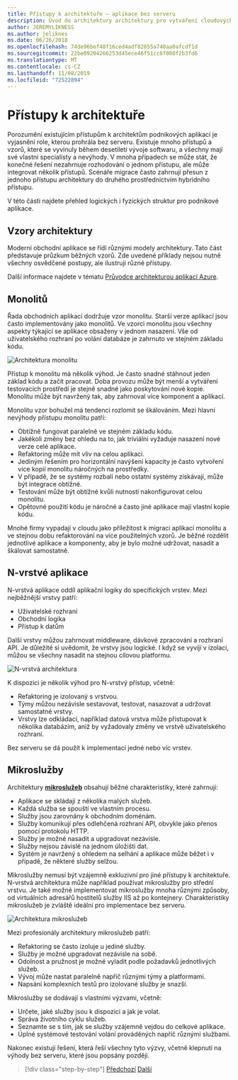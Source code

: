 ```yaml
---
title: Přístupy k architektuře – aplikace bez serveru
description: Úvod do architektury architektury pro vytváření cloudových podnikových aplikací, od N-vrstvých architektur až po bez serveru.
author: JEREMYLIKNESS
ms.author: jeliknes
ms.date: 06/26/2018
ms.openlocfilehash: 74de96bef48f16ced4adf82855a740aa0afcdf1d
ms.sourcegitcommit: 22be09204266253d45ece46f51cc6f080f2b3fd6
ms.translationtype: MT
ms.contentlocale: cs-CZ
ms.lasthandoff: 11/08/2019
ms.locfileid: "72522894"
---
```

# <a name="architecture-approaches"></a>Přístupy k architektuře

Porozumění existujícím přístupům k architektům podnikových aplikací je vyjasnění role, kterou prohrála bez serveru. Existuje mnoho přístupů a vzorů, které se vyvinuly během desetiletí vývoje softwaru, a všechny mají své vlastní specialisty a nevýhody. V mnoha případech se může stát, že konečné řešení nezahrnuje rozhodování o jednom přístupu, ale může integrovat několik přístupů. Scénáře migrace často zahrnují přesun z jednoho přístupu architektury do druhého prostřednictvím hybridního přístupu.

V této části najdete přehled logických i fyzických struktur pro podnikové aplikace.

## <a name="architecture-patterns"></a>Vzory architektury

Moderní obchodní aplikace se řídí různými modely architektury. Tato část představuje průzkum běžných vzorů. Zde uvedené příklady nejsou nutně všechny osvědčené postupy, ale ilustrují různé přístupy.

Další informace najdete v tématu [Průvodce architekturou aplikací Azure](https://docs.microsoft.com/azure/architecture/guide/).

## <a name="monoliths"></a>Monolitů

Řada obchodních aplikací dodržuje vzor monolitu. Starší verze aplikací jsou často implementovány jako monolitů. Ve vzorci monolitu jsou všechny aspekty týkající se aplikace obsaženy v jednom nasazení. Vše od uživatelského rozhraní po volání databáze je zahrnuto ve stejném základu kódu.

![Architektura monolitu](./media/monolith-architecture.png)

Přístup k monolitu má několik výhod. Je často snadné stáhnout jeden základ kódu a začít pracovat. Doba provozu může být menší a vytváření testovacích prostředí je stejně snadné jako poskytování nové kopie. Monolitu může být navržený tak, aby zahrnoval více komponent a aplikací.

Monolitu vzor bohužel má tendenci rozlomit se škálováním. Mezi hlavní nevýhody přístupu monolitu patří:

- Obtížně fungovat paralelně ve stejném základu kódu.
- Jakékoli změny bez ohledu na to, jak triviální vyžaduje nasazení nové verze celé aplikace.
- Refaktoring může mít vliv na celou aplikaci.
- Jediným řešením pro horizontální navýšení kapacity je často vytvoření více kopií monolitu náročných na prostředky.
- V případě, že se systémy rozbalí nebo ostatní systémy získávají, může být integrace obtížné.
- Testování může být obtížné kvůli nutnosti nakonfigurovat celou monolitu.
- Opětovné použití kódu je náročné a často jiné aplikace mají vlastní kopie kódu.

Mnohé firmy vypadají v cloudu jako příležitost k migraci aplikací monolitu a ve stejnou dobu refaktorování na více použitelných vzorů. Je běžné rozdělit jednotlivé aplikace a komponenty, aby je bylo možné udržovat, nasadit a škálovat samostatně.

## <a name="n-layer-applications"></a>N-vrstvé aplikace

N-vrstvá aplikace oddíl aplikační logiky do specifických vrstev. Mezi nejběžnější vrstvy patří:

- Uživatelské rozhraní
- Obchodní logika
- Přístup k datům

Další vrstvy můžou zahrnovat middleware, dávkové zpracování a rozhraní API. Je důležité si uvědomit, že vrstvy jsou logické. I když se vyvíjí v izolaci, můžou se všechny nasadit na stejnou cílovou platformu.

![N-vrstvá architektura](./media/n-layer-architecture.png)

K dispozici je několik výhod pro N-vrstvý přístup, včetně:

- Refaktoring je izolovaný s vrstvou.
- Týmy můžou nezávisle sestavovat, testovat, nasazovat a udržovat samostatné vrstvy.
- Vrstvy lze odkládací, například datová vrstva může přistupovat k několika databázím, aniž by vyžadovaly změny ve vrstvě uživatelského rozhraní.

Bez serveru se dá použít k implementaci jedné nebo víc vrstev.

## <a name="microservices"></a>Mikroslužby

Architektury **[mikroslužeb](https://docs.microsoft.com/azure/architecture/guide/architecture-styles/microservices)** obsahují běžné charakteristiky, které zahrnují:

- Aplikace se skládají z několika malých služeb.
- Každá služba se spouští ve vlastním procesu.
- Služby jsou zarovnány k obchodním doménám.
- Služby komunikují přes odlehčená rozhraní API, obvykle jako přenos pomocí protokolu HTTP.
- Služby je možné nasadit a upgradovat nezávisle.
- Služby nejsou závislé na jednom úložišti dat.
- Systém je navržený s ohledem na selhání a aplikace může běžet i v případě, že některé služby selžou.

Mikroslužby nemusí být vzájemně exkluzivní pro jiné přístupy k architektuře. N-vrstvá architektura může například používat mikroslužby pro střední vrstvu. Je také možné implementovat mikroslužby mnoha různými způsoby, od virtuálních adresářů hostitelů služby IIS až po kontejnery. Charakteristiky mikroslužeb je zvláště ideální pro implementace bez serveru.

![Architektura mikroslužeb](./media/microservices-architecture.png)

Mezi profesionály architektury mikroslužeb patří:

- Refaktoring se často izoluje u jediné služby.
- Služby je možné upgradovat nezávisle na sobě.
- Odolnost a pružnost je možné vyladit podle požadavků jednotlivých služeb.
- Vývoj může nastat paralelně napříč různými týmy a platformami.
- Napsání komplexních testů pro izolované služby je snazší.

Mikroslužby se dodávají s vlastními výzvami, včetně:

- Určete, jaké služby jsou k dispozici a jak je volat.
- Správa životního cyklu služeb.
- Seznamte se s tím, jak se služby vzájemně vejdou do celkové aplikace.
- Úplné systémové testování volání prováděných napříč různými službami.

Nakonec existují řešení, která řeší všechny tyto výzvy, včetně klepnutí na výhody bez serveru, které jsou popsány později.

>[!div class="step-by-step"]
>[Předchozí](index.md)
>[Další](architecture-deployment-approaches.md)

